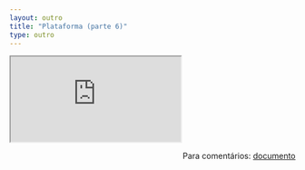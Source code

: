 ```yaml
---
layout: outro
title: "Plataforma (parte 6)"
type: outro
---
```


<iframe src="https://docs.google.com/document/d/e/2PACX-1vRJZOSc0Sqt1tMOnoDbnBMr-uU-wR5RZL1XomKlBDGGJA03uMXVLCIwbjeyKngAP9_8D-3PenKjmDHP/pub?embedded=true"></iframe>

<span style="float:right">Para comentários: [documento](https://docs.google.com/document/d/11t8N98qZ0lAvMmsMCpc7zB1W4MJbX3V5MYAR7Dl2YOI/edit?usp=sharing)</span>
